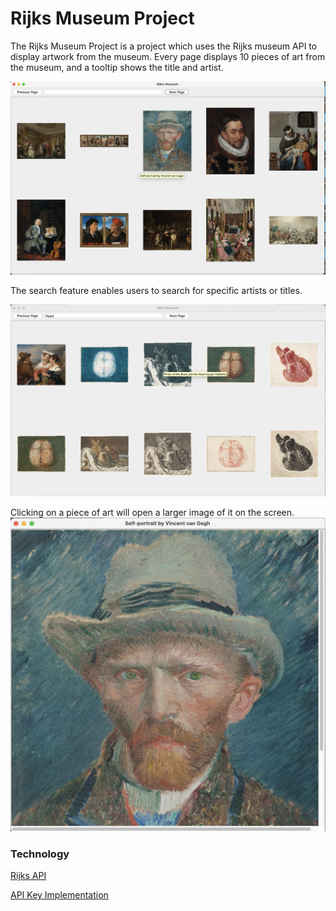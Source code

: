 # Rijks Museum Project

The Rijks Museum Project is a project which uses the Rijks museum API to display artwork from the museum. 
Every page displays 10 pieces of art from the museum, and a tooltip shows the title and artist.


![MuseumFrame](Screenshots/MuseumFrameSS.png)

The search feature enables users to search for specific artists or titles.

![Search](Screenshots/SearchSS.png)

Clicking on a piece of art will open a larger image of it on the screen.
![ImageFrame](Screenshots/ImageFrameSS.png)

### Technology
[Rijks API](https://data.rijksmuseum.nl/object-metadata/api/)

[API Key Implementation](https://github.com/andrewoid/apikeys)